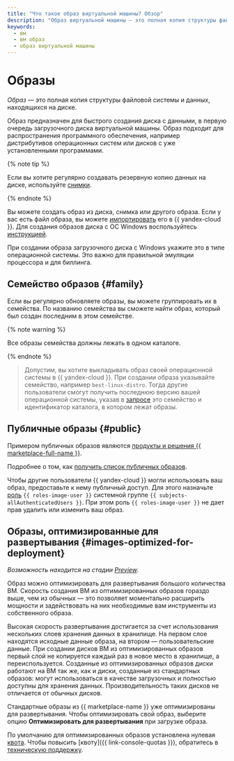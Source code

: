 ```yaml
---
title: "Что такое образ виртуальной машины? Обзор"
description: "Образ виртуальной машины — это полная копия структуры файловой системы и данных, находящихся на диске. Образ подходит для распространения программного обеспечения, например дистрибутивов операционных систем или дисков с уже установленными программами."
keywords:
  - вм
  - вм образ
  - образ виртуальной машины
---
```


# Образы

_Образ_ — это полная копия структуры файловой системы и данных, находящихся на диске.

Образ предназначен для быстрого создания диска с данными, в первую очередь загрузочного диска виртуальной машины. Образ подходит для распространения программного обеспечения, например дистрибутивов операционных систем или дисков с уже установленными программами.

{% note tip %}

Если вы хотите регулярно создавать резервную копию данных на диске, используйте [снимки](snapshot.md).

{% endnote %}

Вы можете создать образ из диска, снимка или другого образа. Если у вас есть файл образа, вы можете [импортировать](../operations/image-create/upload.md) его в {{ yandex-cloud }}. Для создания образов диска с ОС Windows воспользуйтесь [инструкцией](../../microsoft/prepare-image.md).

При создании образа загрузочного диска с Windows укажите это в типе операционной системы. Это важно для правильной эмуляции процессора и для биллинга.

## Семейство образов {#family}

Если вы регулярно обновляете образы, вы можете группировать их в семейства. По названию семейства вы сможете найти образ, который был создан последним в этом семействе.

{% note warning %}

Все образы семейства должны лежать в одном каталоге.

{% endnote %}

> Допустим, вы хотите выкладывать образ своей операционной системы в {{ yandex-cloud }}. При создании образа указывайте семейство, например `best-linux-distro`. Тогда другие пользователи смогут получить последнюю версию вашей операционной системы, указав в [запросе](../api-ref/Image/getLatestByFamily.md) это семейство и идентификатор каталога, в котором лежат образы.

## Публичные образы {#public}

Примером публичных образов являются [продукты и решения {{ marketplace-full-name }}](/marketplace).

Подробнее о том, как [получить список публичных образов](../operations/images-with-pre-installed-software/get-list.md).

Чтобы другие пользователи {{ yandex-cloud }} могли использовать ваш образ, предоставьте к нему публичный доступ. Для этого назначьте [роль](../security/) `{{ roles-image-user }}` системной группе `{{ subjects-allAuthenticatedUsers }}`. При этом роль `{{ roles-image-user }}` не дает прав удалить или изменить ваш образ.

## Образы, оптимизированные для развертывания {#images-optimized-for-deployment}

_Возможность находится на стадии [Preview](../../overview/concepts/launch-stages.md)._

Образ можно оптимизировать для развертывания большого количества ВМ. Скорость создания ВМ из оптимизированных образов гораздо выше, чем из обычных — это позволяет моментально расширить мощности и задействовать на них необходимые вам инструменты из собственного образа.

Высокая скорость развертывания достигается за счет использования нескольких слоев хранения данных в хранилище. На первом слое находятся исходные данные образа, на втором — пользовательские данные. При создании дисков ВМ из оптимизированных образов первый слой не копируется каждый раз в новое место в хранилище, а переиспользуется. Созданные из оптимизированных образов диски работают на ВМ так же, как и диски, созданные из стандартных образов: могут использоваться в качестве загрузочных и полностью доступны для хранения данных. Производительность таких дисков не отличается от обычных дисков.

Стандартные образы из {{ marketplace-name }} уже оптимизированы для развертывания. Чтобы оптимизировать свой образ, выберите опцию **Оптимизировать для развертывания** при загрузке образа.

По умолчанию для оптимизированных образов установлена нулевая [квота](../concepts/limits.md#compute-quotas). Чтобы повысить [квоту]({{ link-console-quotas }}), обратитесь в [техническую поддержку](../../support/overview.md).
